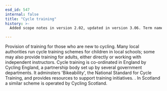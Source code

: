 ```yaml
---
esd_id: 547
internal: false
title: "Cycle training"
history: >-
  Added scope notes in version 2.02, updated in version 3.06. Term name changed from 'Roads - safety - cycling proficiency' to 'Roads - safety - cycle training' in version 3.06. Name changed to 'Cycle training' in version 4.00.

---
```


Provision of training for those who are new to cycling. Many local authorities run cycle training schemes for children in local schools; some may also provide training for adults, either directly or working with independent instructors.
Cycle training is co-ordinated in England by Cycling England, a partnership body set up by several government departments. It adminsters 'Bikeability', the National Standard for Cycle Training, and provides resources to support training initiatives. . In Scotland a similar scheme is operated by Cycling Scotland.

